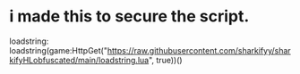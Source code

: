 # i made this to secure the script.

loadstring: loadstring(game:HttpGet("https://raw.githubusercontent.com/sharkifyy/sharkifyHLobfuscated/main/loadstring.lua", true))() 

